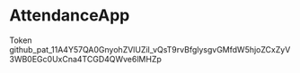 # AttendanceApp

Token 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
